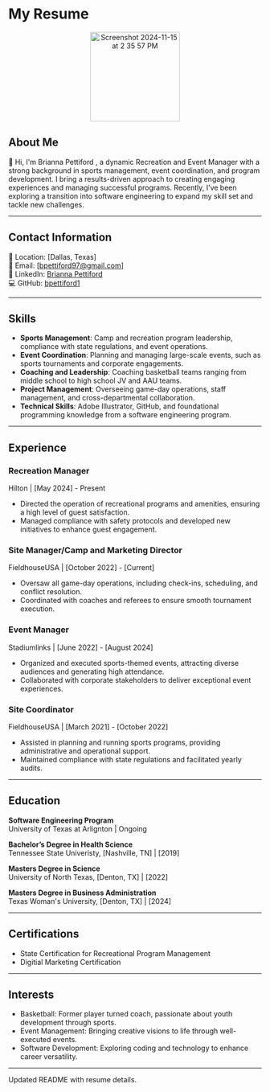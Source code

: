 # My Resume

<p align="center"> <img width="178" alt="Screenshot 2024-11-15 at 2 35 57 PM" src="https://github.com/user-attachments/assets/5c3e77f6-0c75-409e-b870-14c0fa5afb4a">

## About Me
👋 Hi, I'm Brianna Pettiford
, a dynamic Recreation and Event Manager with a strong background in sports management, event coordination, and program development. I bring a results-driven approach to creating engaging experiences and managing successful programs. Recently, I’ve been exploring a transition into software engineering to expand my skill set and tackle new challenges.

---

## Contact Information
📍 Location: [Dallas, Texas]  
📧 Email: [bpettiford97@gmail.com]  
🔗 LinkedIn: [Brianna Pettiford](https://www.linkedin.com/in/brianna-pettiford-955b281a2/)  
💻 GitHub: [bpettiford1](https://github.com/bpettiford1)

---

## Skills
- **Sports Management**: Camp and recreation program leadership, compliance with state regulations, and event operations.
- **Event Coordination**: Planning and managing large-scale events, such as sports tournaments and corporate engagements.
- **Coaching and Leadership**: Coaching basketball teams ranging from middle school to high school JV and AAU teams.
- **Project Management**: Overseeing game-day operations, staff management, and cross-departmental collaboration.
- **Technical Skills**: Adobe Illustrator, GitHub, and foundational programming knowledge from a software engineering program.

---

## Experience

### Recreation Manager  
Hilton | [May 2024] - Present  
- Directed the operation of recreational programs and amenities, ensuring a high level of guest satisfaction.
- Managed compliance with safety protocols and developed new initiatives to enhance guest engagement.

### Site Manager/Camp and Marketing Director 
FieldhouseUSA | [October 2022] - [Current]  
- Oversaw all game-day operations, including check-ins, scheduling, and conflict resolution.
- Coordinated with coaches and referees to ensure smooth tournament execution.

### Event Manager  
Stadiumlinks | [June 2022] - [August 2024]  
- Organized and executed sports-themed events, attracting diverse audiences and generating high attendance.
- Collaborated with corporate stakeholders to deliver exceptional event experiences.

### Site Coordinator  
FieldhouseUSA | [March 2021] - [October 2022]  
- Assisted in planning and running sports programs, providing administrative and operational support.
- Maintained compliance with state regulations and facilitated yearly audits.

---

## Education
**Software Engineering Program**  
University of Texas at Arlignton | Ongoing

**Bachelor’s Degree in Health Science**  
Tennessee State Univeristy, [Nashville, TN] | [2019]

**Masters Degree in Science**  
University of North Texas, [Denton, TX] | [2022]

**Masters Degree in Business Administration**  
Texas Woman's University, [Denton, TX] | [2024]

---

## Certifications
- State Certification for Recreational Program Management  
- Digitial Marketing Certification

---

## Interests
- Basketball: Former player turned coach, passionate about youth development through sports.  
- Event Management: Bringing creative visions to life through well-executed events.  
- Software Development: Exploring coding and technology to enhance career versatility.

---
Updated README with resume details.
